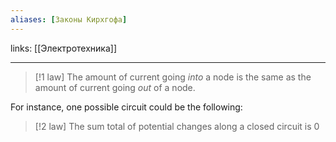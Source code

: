 ```yaml
---
aliases: [Законы Кирхгофа]
---
```

links: [[Электротехника]]

---

> [!1 law]
> The amount of current going _into_ a node is the same as the amount of current going _out_ of a node. 

For instance, one possible circuit could be the following:


> [!2 law]
> The sum total of potential changes along a closed circuit is 0
